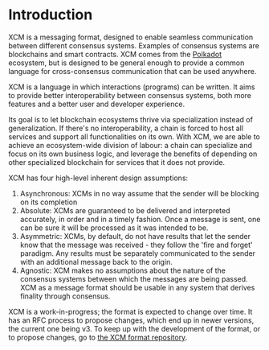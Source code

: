 # Introduction

XCM is a messaging format, designed to enable seamless communication between different consensus systems. Examples of consensus systems are blockchains and smart contracts.
XCM comes from the [Polkadot](https://polkadot.network/) ecosystem, but is designed to be general enough to provide a common language for cross-consensus communication that can be used anywhere.

XCM is a language in which interactions (programs) can be written.
It aims to provide better interoperability between consensus systems, both more features and a better user and developer experience.

Its goal is to let blockchain ecosystems thrive via specialization instead of generalization.
If there's no interoperability, a chain is forced to host all services and support all functionalities on its own.
With XCM, we are able to achieve an ecosystem-wide division of labour: a chain can specialize and focus on its own business logic, and leverage the benefits of depending on other specialized blockchain for services that it does not provide.

XCM has four high-level inherent design assumptions:
1. Asynchronous: XCMs in no way assume that the sender will be blocking on its completion
2. Absolute: XCMs are guaranteed to be delivered and interpreted accurately, in order and in a timely fashion. Once a message is sent, one can be sure it will be processed as it was intended to be.
3. Asymmetric: XCMs, by default, do not have results that let the sender know that the message was received - they follow the 'fire and forget' paradigm. Any results must be separately communicated to the sender with an additional message back to the origin.
4. Agnostic: XCM makes no assumptions about the nature of the consensus systems between which the messages are being passed. XCM as a message format should be usable in any system that derives finality through consensus.

XCM is a work-in-progress; the format is expected to change over time.
It has an RFC process to propose changes, which end up in newer versions, the current one being v3.
To keep up with the development of the format, or to propose changes, go to [the XCM format repository](https://github.com/paritytech/xcm-format).
